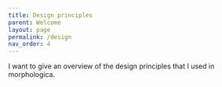 ```yaml
---
title: Design principles
parent: Welcome
layout: page
permalink: /design
nav_order: 4
---
```

I want to give an overview of the design principles that I used in morphologica.